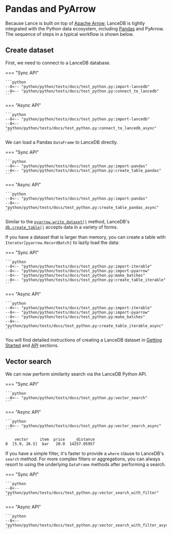 # Pandas and PyArrow

Because Lance is built on top of [Apache Arrow](https://arrow.apache.org/),
LanceDB is tightly integrated with the Python data ecosystem, including [Pandas](https://pandas.pydata.org/)
and PyArrow. The sequence of steps in a typical workflow is shown below.

## Create dataset

First, we need to connect to a LanceDB database.

=== "Sync API"

    ```python
    --8<-- "python/python/tests/docs/test_python.py:import-lancedb"
    --8<-- "python/python/tests/docs/test_python.py:connect_to_lancedb"
    ```
=== "Async API"

    ```python
    --8<-- "python/python/tests/docs/test_python.py:import-lancedb"
    --8<-- "python/python/tests/docs/test_python.py:connect_to_lancedb_async"
    ```

We can load a Pandas `DataFrame` to LanceDB directly.

=== "Sync API"

    ```python
    --8<-- "python/python/tests/docs/test_python.py:import-pandas"
    --8<-- "python/python/tests/docs/test_python.py:create_table_pandas"
    ```
=== "Async API"

    ```python
    --8<-- "python/python/tests/docs/test_python.py:import-pandas"
    --8<-- "python/python/tests/docs/test_python.py:create_table_pandas_async"
    ```

Similar to the [`pyarrow.write_dataset()`](https://arrow.apache.org/docs/python/generated/pyarrow.dataset.write_dataset.html) method, LanceDB's
[`db.create_table()`](python.md/#lancedb.db.DBConnection.create_table) accepts data in a variety of forms.

If you have a dataset that is larger than memory, you can create a table with `Iterator[pyarrow.RecordBatch]` to lazily load the data:

=== "Sync API"

    ```python
    --8<-- "python/python/tests/docs/test_python.py:import-iterable"
    --8<-- "python/python/tests/docs/test_python.py:import-pyarrow"
    --8<-- "python/python/tests/docs/test_python.py:make_batches"
    --8<-- "python/python/tests/docs/test_python.py:create_table_iterable"
    ```
=== "Async API"

    ```python
    --8<-- "python/python/tests/docs/test_python.py:import-iterable"
    --8<-- "python/python/tests/docs/test_python.py:import-pyarrow"
    --8<-- "python/python/tests/docs/test_python.py:make_batches"
    --8<-- "python/python/tests/docs/test_python.py:create_table_iterable_async"
    ```

You will find detailed instructions of creating a LanceDB dataset in
[Getting Started](../basic.md#quick-start) and [API](python.md/#lancedb.db.DBConnection.create_table)
sections.

## Vector search

We can now perform similarity search via the LanceDB Python API.

=== "Sync API"

    ```python
    --8<-- "python/python/tests/docs/test_python.py:vector_search"
    ```
=== "Async API"

    ```python
    --8<-- "python/python/tests/docs/test_python.py:vector_search_async"
    ```

```
    vector     item  price    _distance
0  [5.9, 26.5]  bar   20.0  14257.05957
```

If you have a simple filter, it's faster to provide a `where` clause to LanceDB's `search` method.
For more complex filters or aggregations, you can always resort to using the underlying `DataFrame` methods after performing a search.

=== "Sync API"

    ```python
    --8<-- "python/python/tests/docs/test_python.py:vector_search_with_filter"
    ```
=== "Async API"

    ```python
    --8<-- "python/python/tests/docs/test_python.py:vector_search_with_filter_async"
    ```
